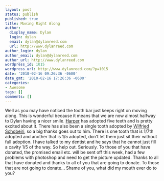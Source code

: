 ```yaml
---
layout: post
status: publish
published: true
title: Moving Right Along
author:
  display_name: Dylan
  login: dylan
  email: dylan@dylanreed.com
  url: http://www.dylanreed.com
author_login: dylan
author_email: dylan@dylanreed.com
author_url: http://www.dylanreed.com
wordpress_id: 1015
wordpress_url: http://www.dylanreed.com/?p=1015
date: '2010-02-16 09:26:36 -0600'
date_gmt: '2010-02-16 17:26:36 -0600'
categories:
- Awesome
tags: []
comments: []
---
```

<p>Well as you may have noticed the tooth bar just keeps right on moving along. This is wonderful because it means that we are now almost halfway to Dylan having a nicer smile. <a href="http://nata2.org">Harper</a> has adopted five teeth and is pretty excited about it. There has also been a single tooth adopted by <a href="http://develtheory.com/">Wilfried Schobeiri</a>, so a big thanks goes out to him. There is one tooth that is 1/7th adopted and another that is 1/5 adopted, don't let them just sit their without full adoption. I have talked to my dentist and he says that he cannot just fill a cavity 1/5 of the way. So help out. Seriously. To those of you that have donated, the promised email etc. will be sent off this week, had a few problems with photoshop and need to get the picture updated. Thanks to all that have donated and thanks to all of you that are going to donate. To those that are not going to donate... Shame of you, what did my mouth ever do to you?</p>
